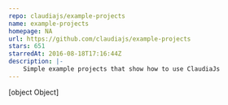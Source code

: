 ```yaml
---
repo: claudiajs/example-projects
name: example-projects
homepage: NA
url: https://github.com/claudiajs/example-projects
stars: 651
starredAt: 2016-08-18T17:16:44Z
description: |-
    Simple example projects that show how to use ClaudiaJs
---
```


[object Object]
